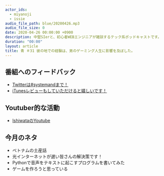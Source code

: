 ```yaml
---
actor_ids:
  - miyanoji
  - issie
audio_file_path: blue/20200426.mp3
audio_file_size: 0
date: 2020-04-26 00:00:00 +0900
description: 中堅SIerと、初心者WEBエンジニアが雑談するテック系ポッドキャストです。
duration: "00:00"
layout: article
title: 青 ＃31 彼の地での経験は、男のゲーミング人生に影響を及ぼした。
---
```

## 番組へのフィードバック
* [Twitterは#systemandまで！](https://twitter.com/search?q=%23systemand)
* [iTunesレビューもしていただけると嬉しいです！](https://itunes.apple.com/jp/podcast/systemand-online/id1205168408?mt=2)

## Youtuber的な活動
* [IshiwataのYoutube](https://www.youtube.com/channel/UC0dN6GcdwpQA-WdSfI2tmZQ)

## 今月のネタ
* ベトナムの土産話
* 光インターネットが遅い皆さんの解決策です！
* Pythonで音声をテキストに起こすプログラムを書いてみた
* ゲームを作ろうと思っている

